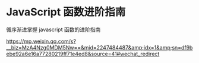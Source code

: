 # JavaScript 函数进阶指南



循序渐进掌握 javascript 函数的进阶指南

https://mp.weixin.qq.com/s?__biz=MzA4Nzg0MDM5Nw==&mid=2247484487&amp;idx=1&amp;sn=df9bebe92a6e16a77280219ff71e4ed8&source=41#wechat_redirect